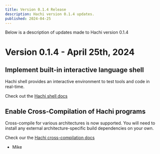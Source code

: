 ```yaml
---
title: Version 0.1.4 Release
description: Hachi version 0.1.4 updates.
published: 2024-04-25
---
```


Below is a description of updates made to Hachi version 0.1.4

# Version 0.1.4 - April 25th, 2024

## Implement built-in interactive language shell
Hachi shell provides an interactive environment to test tools and code in real-time.

Check out the [Hachi shell docs](https://takkotheboss.github.io/docs/howto/shell)

## Enable Cross-Compilation of Hachi programs
Cross-compile for various architectures is now supported. You will need to install any external architecture-specific build dependencies on your own.

Check our the [Hachi cross-compilation docs](https://takkotheboss.github.io/docs/howto/use#cross-compilation)

- Mike
